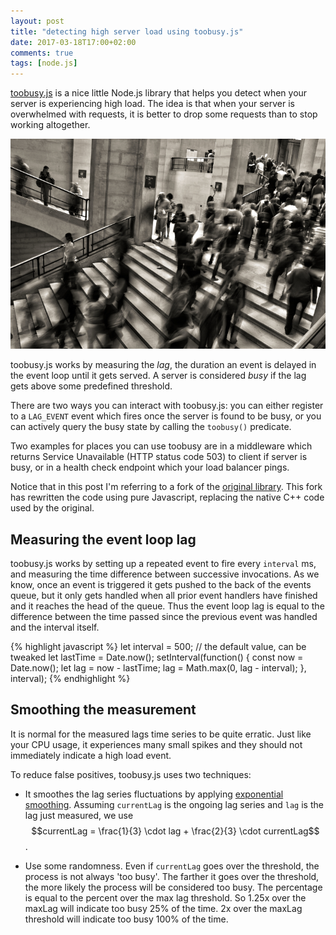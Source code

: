 ```yaml
---
layout: post
title: "detecting high server load using toobusy.js"                                                                                                                 
date: 2017-03-18T17:00+02:00
comments: true
tags: [node.js]
---
```


[toobusy.js](https://github.com/STRML/node-toobusy) is a nice little Node.js library that helps you detect when your server is 
experiencing high load. The idea is that when your server is overwhelmed with requests, it is better to drop some requests than to 
stop working altogether. 

<!-- more -->

![Header](/public/img/toobusy.js/header.jpg)

toobusy.js works by measuring the *lag*, the duration an event is delayed in the event loop until it gets served. A server is considered *busy* if
the lag gets above some predefined threshold.

There are two ways you can interact with toobusy.js: you can either register to a `LAG_EVENT` event which fires once the server is found to be busy, 
or you can actively query the busy state by calling the `toobusy()` predicate.

Two examples for places you can use toobusy are in a middleware which returns Service Unavailable (HTTP status code 503) to client if server is busy,
or in a health check endpoint which your load balancer pings.

Notice that in this post I'm referring to a fork of the [original library](https://github.com/lloyd/node-toobusy). This fork has rewritten the code using 
pure Javascript, replacing the native C++ code used by the original.

Measuring the event loop lag
----------------------------
toobusy.js works by setting up a repeated event to fire every `interval` ms, and measuring the time difference between successive 
invocations. As we know, once an event is triggered it gets pushed to the back of the events queue, 
but it only gets handled when all prior event handlers have finished and it reaches the head of the queue. Thus the event loop lag is 
equal to the difference between the time passed since the previous event was handled and the interval itself.

{% highlight javascript %}
let interval = 500; // the default value, can be tweaked
let lastTime = Date.now();
setInterval(function() {
  const now = Date.now();
  let lag = now - lastTime;
  lag = Math.max(0, lag - interval);
}, interval);
{% endhighlight %}

Smoothing the measurement
-------------------------
It is normal for the measured lags time series to be quite erratic. Just like your CPU usage, it experiences many small spikes
and they should not immediately indicate a high load event.

To reduce false positives, toobusy.js uses two techniques:

* It smoothes the lag series fluctuations by applying [exponential smoothing](https://en.wikipedia.org/wiki/ExponentialSmoothing/). Assuming `currentLag`
is the ongoing lag series and `lag` is the lag just measured, we use $$currentLag = \frac{1}{3} \cdot lag + \frac{2}{3} \cdot currentLag$$.

* Use some randomness. Even if `currentLag` goes over the threshold, the process is not always 'too busy'. The farther it goes over the 
threshold, the more likely the process will be considered too busy. The percentage is equal to the percent over the max lag threshold. So 
1.25x over the maxLag will indicate too busy 25% of the time. 2x over the maxLag threshold will indicate too busy 100% of the time. 


